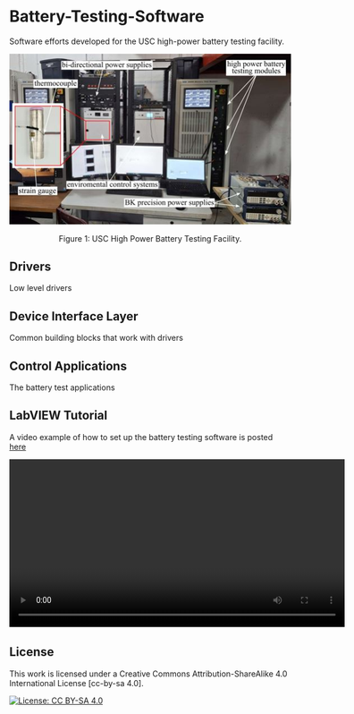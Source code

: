 # Battery-Testing-Software
Software efforts developed for the USC high-power battery testing facility. 

<p align="center">
<img src="media/USC-High-Power-Battery-Testing-Facility.jpg" alt="drawing" width="600"/>
</p>
<p align="center">
Figure 1: USC High Power Battery Testing Facility.
</p>


## Drivers
Low level drivers

## Device Interface Layer
Common building blocks that work with drivers

## Control Applications
The battery test applications 

## LabVIEW Tutorial
A video example of how to set up the battery testing software is posted [here](https://www.youtube.com/watch?v=4ohZ9Rowb2g&ab_channel=ARTS-LabattheUniversityofSouthCarolina)

<video src="media/Battery_Test_Tutorial_Aug_2025.mp4" controls width="600"></video>

## License
This work is licensed under a Creative Commons Attribution-ShareAlike 4.0 International License [cc-by-sa 4.0].

[![License: CC BY-SA 4.0](https://img.shields.io/badge/License-CC_BY--SA_4.0-lightgrey.svg)](https://creativecommons.org/licenses/by-sa/4.0/)








































